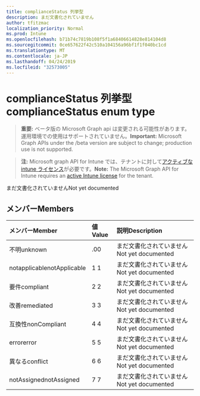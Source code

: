 ```yaml
---
title: complianceStatus 列挙型
description: まだ文書化されていません
author: tfitzmac
localization_priority: Normal
ms.prod: Intune
ms.openlocfilehash: b71b74c7819b108f5f1a68406614828e814104d8
ms.sourcegitcommit: 0ce657622f42c510a104156a96bf1f1f040bc1cd
ms.translationtype: MT
ms.contentlocale: ja-JP
ms.lasthandoff: 04/24/2019
ms.locfileid: "32573005"
---
```

# <a name="compliancestatus-enum-type"></a><span data-ttu-id="b5e44-103">complianceStatus 列挙型</span><span class="sxs-lookup"><span data-stu-id="b5e44-103">complianceStatus enum type</span></span>

> <span data-ttu-id="b5e44-104">**重要:** ベータ版の Microsoft Graph api は変更される可能性があります。運用環境での使用はサポートされていません。</span><span class="sxs-lookup"><span data-stu-id="b5e44-104">**Important:** Microsoft Graph APIs under the /beta version are subject to change; production use is not supported.</span></span>

> <span data-ttu-id="b5e44-105">**注:** Microsoft graph API for Intune では、テナントに対して[アクティブな intune ライセンス](https://go.microsoft.com/fwlink/?linkid=839381)が必要です。</span><span class="sxs-lookup"><span data-stu-id="b5e44-105">**Note:** The Microsoft Graph API for Intune requires an [active Intune license](https://go.microsoft.com/fwlink/?linkid=839381) for the tenant.</span></span>

<span data-ttu-id="b5e44-106">まだ文書化されていません</span><span class="sxs-lookup"><span data-stu-id="b5e44-106">Not yet documented</span></span>

## <a name="members"></a><span data-ttu-id="b5e44-107">メンバー</span><span class="sxs-lookup"><span data-stu-id="b5e44-107">Members</span></span>
|<span data-ttu-id="b5e44-108">メンバー</span><span class="sxs-lookup"><span data-stu-id="b5e44-108">Member</span></span>|<span data-ttu-id="b5e44-109">値</span><span class="sxs-lookup"><span data-stu-id="b5e44-109">Value</span></span>|<span data-ttu-id="b5e44-110">説明</span><span class="sxs-lookup"><span data-stu-id="b5e44-110">Description</span></span>|
|:---|:---|:---|
|<span data-ttu-id="b5e44-111">不明</span><span class="sxs-lookup"><span data-stu-id="b5e44-111">unknown</span></span>|<span data-ttu-id="b5e44-112">.0</span><span class="sxs-lookup"><span data-stu-id="b5e44-112">0</span></span>|<span data-ttu-id="b5e44-113">まだ文書化されていません</span><span class="sxs-lookup"><span data-stu-id="b5e44-113">Not yet documented</span></span>|
|<span data-ttu-id="b5e44-114">notapplicable</span><span class="sxs-lookup"><span data-stu-id="b5e44-114">notApplicable</span></span>|<span data-ttu-id="b5e44-115">1 </span><span class="sxs-lookup"><span data-stu-id="b5e44-115">1</span></span>|<span data-ttu-id="b5e44-116">まだ文書化されていません</span><span class="sxs-lookup"><span data-stu-id="b5e44-116">Not yet documented</span></span>|
|<span data-ttu-id="b5e44-117">要件</span><span class="sxs-lookup"><span data-stu-id="b5e44-117">compliant</span></span>|<span data-ttu-id="b5e44-118">2 </span><span class="sxs-lookup"><span data-stu-id="b5e44-118">2</span></span>|<span data-ttu-id="b5e44-119">まだ文書化されていません</span><span class="sxs-lookup"><span data-stu-id="b5e44-119">Not yet documented</span></span>|
|<span data-ttu-id="b5e44-120">改善</span><span class="sxs-lookup"><span data-stu-id="b5e44-120">remediated</span></span>|<span data-ttu-id="b5e44-121">3 </span><span class="sxs-lookup"><span data-stu-id="b5e44-121">3</span></span>|<span data-ttu-id="b5e44-122">まだ文書化されていません</span><span class="sxs-lookup"><span data-stu-id="b5e44-122">Not yet documented</span></span>|
|<span data-ttu-id="b5e44-123">互換性</span><span class="sxs-lookup"><span data-stu-id="b5e44-123">nonCompliant</span></span>|<span data-ttu-id="b5e44-124">4 </span><span class="sxs-lookup"><span data-stu-id="b5e44-124">4</span></span>|<span data-ttu-id="b5e44-125">まだ文書化されていません</span><span class="sxs-lookup"><span data-stu-id="b5e44-125">Not yet documented</span></span>|
|<span data-ttu-id="b5e44-126">error</span><span class="sxs-lookup"><span data-stu-id="b5e44-126">error</span></span>|<span data-ttu-id="b5e44-127">5 </span><span class="sxs-lookup"><span data-stu-id="b5e44-127">5</span></span>|<span data-ttu-id="b5e44-128">まだ文書化されていません</span><span class="sxs-lookup"><span data-stu-id="b5e44-128">Not yet documented</span></span>|
|<span data-ttu-id="b5e44-129">異なる</span><span class="sxs-lookup"><span data-stu-id="b5e44-129">conflict</span></span>|<span data-ttu-id="b5e44-130">6 </span><span class="sxs-lookup"><span data-stu-id="b5e44-130">6</span></span>|<span data-ttu-id="b5e44-131">まだ文書化されていません</span><span class="sxs-lookup"><span data-stu-id="b5e44-131">Not yet documented</span></span>|
|<span data-ttu-id="b5e44-132">notAssigned</span><span class="sxs-lookup"><span data-stu-id="b5e44-132">notAssigned</span></span>|<span data-ttu-id="b5e44-133">7 </span><span class="sxs-lookup"><span data-stu-id="b5e44-133">7</span></span>|<span data-ttu-id="b5e44-134">まだ文書化されていません</span><span class="sxs-lookup"><span data-stu-id="b5e44-134">Not yet documented</span></span>|





